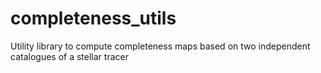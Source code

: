 # completeness_utils
Utility library to compute completeness maps based on two independent catalogues of a stellar tracer
